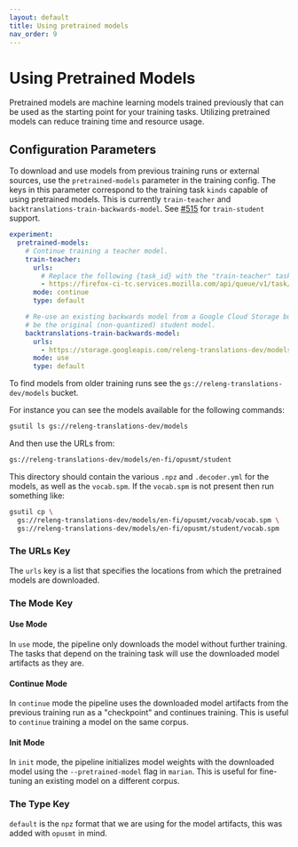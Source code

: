 ```yaml
---
layout: default
title: Using pretrained models
nav_order: 9
---
```


# Using Pretrained Models

Pretrained models are machine learning models trained previously that can be used as the starting point for your training tasks.
Utilizing pretrained models can reduce training time and resource usage.

## Configuration Parameters

To download and use models from previous training runs or external sources, use the `pretrained-models` parameter in the training config. The keys in this parameter correspond to the training task `kinds` capable of using pretrained models. This is currently `train-teacher` and `backtranslations-train-backwards-model`. See [#515](https://github.com/mozilla/translations/issues/515) for `train-student` support.

```yaml
experiment:
  pretrained-models:
    # Continue training a teacher model.
    train-teacher:
      urls:
        # Replace the following {task_id} with the "train-teacher" task id.
        - https://firefox-ci-tc.services.mozilla.com/api/queue/v1/task/{task_id}/artifacts/public/build
      mode: continue
      type: default

    # Re-use an existing backwards model from a Google Cloud Storage bucket. This must
    # be the original (non-quantized) student model.
    backtranslations-train-backwards-model:
      urls:
        - https://storage.googleapis.com/releng-translations-dev/models/en-fi/opusmt/student/
      mode: use
      type: default
```

To find models from older training runs see the `gs://releng-translations-dev/models` bucket.

For instance you can see the models available for the following commands:

```sh
gsutil ls gs://releng-translations-dev/models
```

And then use the URLs from:

```sh
gs://releng-translations-dev/models/en-fi/opusmt/student
```

This directory should contain the various `.npz` and `.decoder.yml` for the models, as well as the `vocab.spm`. If the `vocab.spm` is not present then run something like:

```sh
gsutil cp \
  gs://releng-translations-dev/models/en-fi/opusmt/vocab/vocab.spm \
  gs://releng-translations-dev/models/en-fi/opusmt/student/vocab.spm
```

### The URLs Key

The `urls` key is a list that specifies the locations from which the pretrained models are downloaded.

### The Mode Key

#### Use Mode

In `use` mode, the pipeline only downloads the model without further training. The tasks that depend on the training task will use the downloaded model artifacts as they are.

#### Continue Mode

In `continue` mode the pipeline uses the downloaded model artifacts from the previous training run as a "checkpoint" and continues training. This is useful to `continue` training a model on the same corpus.

#### Init Mode

In `init` mode, the pipeline initializes model weights with the downloaded model using the `--pretrained-model` flag in `marian`. This is useful for fine-tuning an existing model on a different corpus.

### The Type Key

`default` is the `npz` format that we are using for the model artifacts, this was added with `opusmt` in mind.
